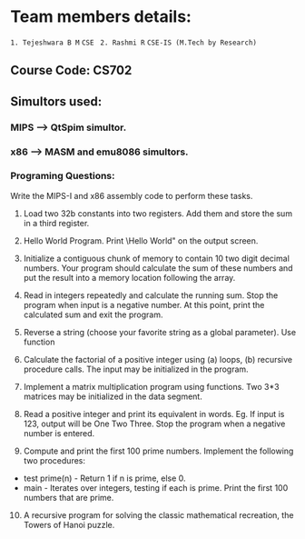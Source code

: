 # Team members details: 
`1. Tejeshwara B M`
    `CSE `
`2. Rashmi R`
    `CSE-IS (M.Tech by Research)`

## Course Code: CS702

## Simultors used: 

### MIPS --> QtSpim simultor.
### x86  --> MASM and emu8086 simultors. 




### Programing Questions:

Write the MIPS-I and x86 assembly code to perform these tasks.
1. Load two 32b constants into two registers. Add them and store the sum in a third register.

2. Hello World Program. Print \Hello World" on the output screen.

3. Initialize a contiguous chunk of memory to contain 10 two digit decimal numbers. Your program should
calculate the sum of these numbers and put the result into a memory location following the array.

4. Read in integers repeatedly and calculate the running sum. Stop the program when input is a negative number.
At this point, print the calculated sum and exit the program.

5. Reverse a string (choose your favorite string as a global parameter). Use function

6. Calculate the factorial of a positive integer using (a) loops, (b) recursive procedure calls. The input may be
initialized in the program.

7. Implement a matrix multiplication program using functions. Two 3*3 matrices may be initialized in the data
segment.

8. Read a positive integer and print its equivalent in words. Eg. If input is 123, output will be One Two Three.
Stop the program when a negative number is entered.

9. Compute and print the first 100 prime numbers. Implement the following two procedures:
* test prime(n) - Return 1 if n is prime, else 0.
* main - Iterates over integers, testing if each is prime. Print the first 100 numbers that are prime.

10. A recursive program for solving the classic mathematical recreation, the Towers of Hanoi puzzle. 


